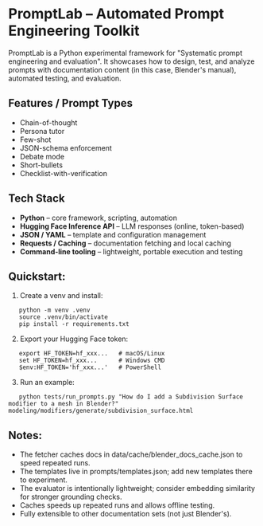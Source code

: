# PromptLab – Automated Prompt Engineering Toolkit

PromptLab is a Python experimental framework for "Systematic prompt engineering and evaluation". It showcases how to design, test, and analyze prompts with documentation content (in this case, Blender's manual), automated testing, and evaluation. 

## Features / Prompt Types

* Chain-of-thought 
* Persona tutor
* Few-shot 
* JSON-schema enforcement
* Debate mode 
* Short-bullets
* Checklist-with-verification

## Tech Stack

- **Python** – core framework, scripting, automation  
- **Hugging Face Inference API** – LLM responses (online, token-based)  
- **JSON / YAML** – template and configuration management  
- **Requests / Caching** – documentation fetching and local caching  
- **Command-line tooling** – lightweight, portable execution and testing  

## Quickstart:

1. Create a venv and install:

```
   python -m venv .venv
   source .venv/bin/activate
   pip install -r requirements.txt
```

2. Export your Hugging Face token:

```
   export HF_TOKEN=hf_xxx...   # macOS/Linux
   set HF_TOKEN=hf_xxx...      # Windows CMD
   $env:HF_TOKEN='hf_xxx...'   # PowerShell
```

3. Run an example:

```
   python tests/run_prompts.py "How do I add a Subdivision Surface modifier to a mesh in Blender?" modeling/modifiers/generate/subdivision_surface.html
```

## Notes:
- The fetcher caches docs in data/cache/blender_docs_cache.json to speed repeated runs.
- The templates live in prompts/templates.json; add new templates there to experiment.
- The evaluator is intentionally lightweight; consider embedding similarity for stronger grounding checks.
- Caches speeds up repeated runs and allows offline testing.
- Fully extensible to other documentation sets (not just Blender's).

